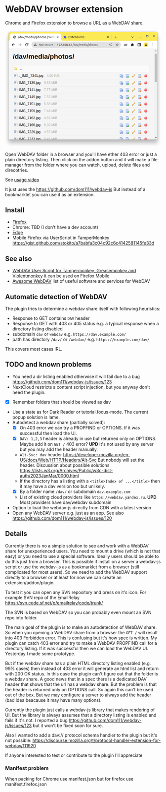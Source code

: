 # WebDAV browser extension
Chrome and Firefox extension to browse a URL as a WebDAV share.

![screenshot](screenshot.png)

Open WebDAV folder in a browser and you'll have ether 403 error or just a plain directory listing.
Then click on the addon button and it will make a file manager from the folder where you can watch, upload, delete files and direcotries.

See [usage video](usage.gif) 

It just uses the https://github.com/dom111/webdav-js
But instead of a bookmarklet you can use it as an extension.

## Install
* [Firefox](https://addons.mozilla.org/en-US/firefox/addon/webdav-browser/)
* Chrome: TBD (I don't have a dev account)
* [Edge](https://microsoftedge.microsoft.com/addons/detail/webdav-browser/eombekfdnaaaakejkpdncleghmfmmjfo)
* Mobile Firefox via UserScript in TamperMonkey https://gist.github.com/stokito/a7babfa3c04c92c6c4142581145fe33d

## See also
* [WebDAV User Script for Tampermonkey, Greasemonkey and Violentmonkey](https://gist.github.com/stokito/a7babfa3c04c92c6c4142581145fe33d) it can be used on Firefox Mobile
* [Awesome WebDAV](https://github.com/stokito/awesome-webdav) list of useful software and services for WebDAV

## Automatic detection of WebDAV
The plugin tries to determine a webdav share itself with following heuristics:
- Response to GET contains `DAV` header
- Response to GET with 403 or 405 status e.g. a typical response when a directory listing disabled
- subdomain `dav` or `webdav` e.g. `https://dav.example.com/`
- path has directory `/dav/` or `/webdav/` e.g. `https://example.com/dav/`

This covers most cases IRL.

## TODO and known problems
* You need a dir listing enabled otherwise it will fail due to a bug https://github.com/dom111/webdav-js/issues/123
* NextCloud restricts a content script injection, but you anyway don't need the plugin.
* [x] Remember folders that should be viewed as dav
* Use a state as for Dark Reader or tutorial.focus-mode. The current popup solution is lame.
* Autodetect a webdav share (partially solved):
  * [x] On 403 error we can try a PROPFIND or OPTIONS. If it was successful then load the UI.
  * [x] `DAV: 1,2,3` header is already in use but returned only on OPTIONS. Maybe add it on `GET /` 403 error? **UPD** It's not used by any server but you may add the header manually.
  * `Alt-Svc: dav` header https://developer.mozilla.org/en-US/docs/Web/HTTP/Headers/Alt-Svc But nobody will set the header. Discussion about possible solutions https://lists.w3.org/Archives/Public/w3c-dist-auth/2023JanMar/0000.html
  * If the directory has a listing with a `<title>Index of ...</title>` then it may have a dav version too but unlikely.
  * [x] By a folder name `/dav/` or subdomain `dav.example.com`
  * List of existing cloud providers like `https://webdav.yandex.ru`. **UPD** Most providers have dav/webdav subdomain
* Option to load the webdav-js directly from CDN with a latest version
* Open any WebDAV server e.g. just as an app. See also https://github.com/dom111/webdav-js/issues/120


## Details
Currently there is no a simple solution to see and work with a WebDAV share for unexperienced users. You need to mount a drive (which is not that easy) or you need to use a special software.
Ideally users should be able to do this just from a browser.
This is possible if install on a server a webdav-js script or use the webdav-js as a bookmarklet from a browser (still complicated for most users).
So we need to add the WebDAV support directly to a browser or at least for now we can create an extension/addon/plugin.

To test it you can open any SVN repository and press on it's icon. For example SVN repo of the EmailRelay
https://svn.code.sf.net/p/emailrelay/code/trunk/

The SVN is based on WebDAV so you can probably even mount an SVN repo into folder.

The main goal of the plugin is to make an autodetection of WebDAV share. So when you opening a WebDAV share from a browser the `GET /` will result into 403 Forbidden error.
This is confusing but it's how spec is written.
My plugin can catch 403 error and try to make a WebDAV PROPFIND call for a directory listing. If it was successful then we can load the WebDAV UI. Yesterday I made some prototype.

But if the webdav share has a plain HTML directory listing enabled (e.g. 99% cases) then instead of 403 error it will generate an html list and return with 200 OK status. In this case the plugin can't figure out that the folder is a webdav share.
A good news that in a spec there is a dedicated DAV header that shows that the url has a webdav share. But the problem is that the header is returned only on OPTIONS call.
So again this can't be used out of the box. But we may configure a server to always add the header (bad idea beacause it may have many options).

Currently the plugin just calls a webdav-js library that makes rendering of UI. But the library is always assumes that a directory listing is enabled and fails if it's not. I reported a bug https://github.com/dom111/webdav-js/issues/123 but it won't be fixed soon for sure.

Also I wanted to add a dav:// protocol schema handler to the plugin but it's not possible: https://discourse.mozilla.org/t/protocol-handler-extension-for-webdav/111920

If anyone interested to test or contribute to the plugin I'll appreciate

### Manifest problem
When packing for Chrome use manifest.json but for firefox use manifest.firefox.json 
